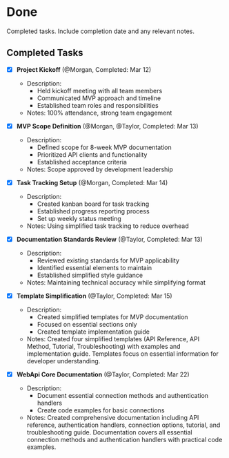 # Done

Completed tasks. Include completion date and any relevant notes.

## Completed Tasks

- [x] **Project Kickoff** (@Morgan, Completed: Mar 12)
  - Description:
    - Held kickoff meeting with all team members
    - Communicated MVP approach and timeline
    - Established team roles and responsibilities
  - Notes: 100% attendance, strong team engagement

- [x] **MVP Scope Definition** (@Morgan, @Taylor, Completed: Mar 13)
  - Description:
    - Defined scope for 8-week MVP documentation
    - Prioritized API clients and functionality
    - Established acceptance criteria
  - Notes: Scope approved by development leadership

- [x] **Task Tracking Setup** (@Morgan, Completed: Mar 14)
  - Description:
    - Created kanban board for task tracking
    - Established progress reporting process
    - Set up weekly status meeting
  - Notes: Using simplified task tracking to reduce overhead

- [x] **Documentation Standards Review** (@Taylor, Completed: Mar 13)
  - Description:
    - Reviewed existing standards for MVP applicability
    - Identified essential elements to maintain
    - Established simplified style guidance
  - Notes: Maintaining technical accuracy while simplifying format 

- [x] **Template Simplification** (@Taylor, Completed: Mar 15)
  - Description:
    - Created simplified templates for MVP documentation
    - Focused on essential sections only
    - Created template implementation guide
  - Notes: Created four simplified templates (API Reference, API Method, Tutorial, Troubleshooting) with examples and implementation guide. Templates focus on essential information for developer understanding. 

- [x] **WebApi Core Documentation** (@Taylor, Completed: Mar 22)
  - Description:
    - Document essential connection methods and authentication handlers
    - Create code examples for basic connections
  - Notes: Created comprehensive documentation including API reference, authentication handlers, connection options, tutorial, and troubleshooting guide. Documentation covers all essential connection methods and authentication handlers with practical code examples. 